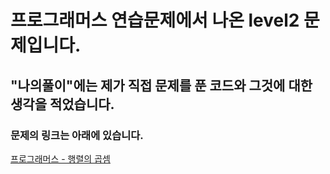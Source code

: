 # 프로그래머스 연습문제에서 나온 level2 문제입니다.
## "나의풀이"에는 제가 직접 문제를 푼 코드와 그것에 대한 생각을 적었습니다.
### 문제의 링크는 아래에 있습니다.
<a href="https://programmers.co.kr/learn/courses/30/lessons/12949" target="_blank">프로그래머스 - 행렬의 곱셈</a>
